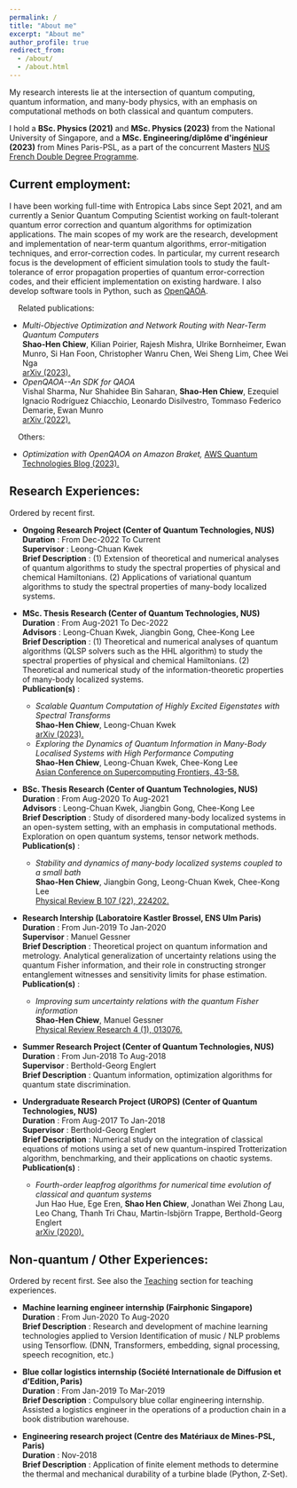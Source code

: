 ```yaml
---
permalink: /
title: "About me"
excerpt: "About me"
author_profile: true
redirect_from: 
  - /about/
  - /about.html
---
```


My research interests lie at the intersection of quantum computing, quantum information, and many-body physics, with an emphasis on computational methods on both classical and quantum computers.

I hold a **BSc. Physics (2021)** and **MSc. Physics (2023)** from the National University of Singapore, and a **MSc. Engineering/diplôme d'ingénieur (2023)** from Mines Paris-PSL, as a part of the concurrent Masters [NUS French Double Degree Programme](https://fddp.nus.edu.sg/index.html).

## Current employment:
I have been working full-time with Entropica Labs since Sept 2021, and am currently a Senior Quantum Computing Scientist working on fault-tolerant quantum error correction and quantum algorithms for optimization applications. The main scopes of my work are the research, development and implementation of near-term quantum algorithms, error-mitigation techniques, and error-correction codes. In particular, my current research focus is the development of efficient simulation tools to study the fault-tolerance of error propagation properties of quantum error-correction codes, and their efficient implementation on existing hardware.  I also develop software tools in Python, such as [OpenQAOA](https://openqaoa.entropicalabs.com/).

    Related publications:
- *Multi-Objective Optimization and Network Routing with Near-Term Quantum Computers* <br> **Shao-Hen Chiew**, Kilian Poirier, Rajesh Mishra, Ulrike Bornheimer, Ewan Munro, Si Han Foon, Christopher Wanru Chen, Wei Sheng Lim, Chee Wei Nga <br> <a href="https://arxiv.org/abs/2308.08245" target="_blank">arXiv (2023).</a>
- *OpenQAOA--An SDK for QAOA* <br> Vishal Sharma, Nur Shahidee Bin Saharan, **Shao-Hen Chiew**, Ezequiel Ignacio Rodríguez Chiacchio, Leonardo Disilvestro, Tommaso Federico Demarie, Ewan Munro <br> <a href="https://arxiv.org/abs/2210.08695" target="_blank">arXiv (2022).</a>

    Others:
- *Optimization with OpenQAOA on Amazon Braket,* <a href="https://aws.amazon.com/blogs/quantum-computing/optimization-with-openqaoa-on-amazon-braket/" target="_blank">AWS Quantum Technologies Blog (2023).</a>

## Research Experiences:
Ordered by recent first.
- **Ongoing Research Project (Center of Quantum Technologies, NUS)**  
**Duration** : From	Dec-2022	To	Current  
**Supervisor** :	Leong-Chuan Kwek    
**Brief Description** : (1) Extension of theoretical and numerical analyses of quantum algorithms to study the spectral properties of physical and chemical Hamiltonians. (2) Applications of variational quantum algorithms to study the spectral properties of many-body localized systems.   

- **MSc. Thesis Research (Center of Quantum Technologies, NUS)**  
**Duration** : From	Aug-2021	To	Dec-2022  
**Advisors** :	Leong-Chuan Kwek, Jiangbin Gong, Chee-Kong Lee  
**Brief Description** : (1) Theoretical and numerical analyses of quantum algorithms (QLSP solvers such as the HHL algorithm) to study the spectral properties of physical and chemical Hamiltonians. (2) Theoretical and numerical study of the information-theoretic properties of many-body localized systems.   
**Publication(s)** :
  - *Scalable Quantum Computation of Highly Excited Eigenstates with Spectral Transforms* <br> **Shao-Hen Chiew**, Leong-Chuan Kwek <br> <a href="https://arxiv.org/abs/2302.06638" target="_blank">arXiv (2023).</a>
  - *Exploring the Dynamics of Quantum Information in Many-Body Localised Systems with High Performance Computing* <br> **Shao-Hen Chiew**, Leong-Chuan Kwek, Chee-Kong Lee <br> <a href="https://link.springer.com/chapter/10.1007/978-3-031-10419-0_4" target="_blank">Asian Conference on Supercomputing Frontiers, 43-58.</a>
  
- **BSc. Thesis Research (Center of Quantum Technologies, NUS)**  
**Duration** : From	Aug-2020	To	Aug-2021  
**Advisors** :	Leong-Chuan Kwek, Jiangbin Gong, Chee-Kong Lee  
**Brief Description** : Study of disordered many-body localized systems in an open-system setting, with an emphasis in computational methods. Exploration on open quantum systems, tensor network methods.  
**Publication(s)** :
  - *Stability and dynamics of many-body localized systems coupled to a small bath* <br> **Shao-Hen Chiew**, Jiangbin Gong, Leong-Chuan Kwek, Chee-Kong Lee <br> <a href="https://journals.aps.org/prb/abstract/10.1103/PhysRevB.107.224202" target="_blank">Physical Review B 107 (22), 224202.</a>

- **Research Intership (Laboratoire Kastler Brossel, ENS Ulm Paris)**  
**Duration** : From	Jun-2019	To	Jan-2020  
**Supervisor** :	Manuel Gessner  
**Brief Description** : Theoretical project on quantum information and metrology. Analytical generalization of uncertainty relations using the quantum Fisher information, and their role in constructing stronger entanglement witnesses and sensitivity limits for phase estimation.  
**Publication(s)** :
  - *Improving sum uncertainty relations with the quantum Fisher information* <br> **Shao-Hen Chiew**, Manuel Gessner <br> <a href="https://journals.aps.org/prresearch/abstract/10.1103/PhysRevResearch.4.013076" target="_blank">Physical Review Research 4 (1), 013076.</a>

- **Summer Research Project (Center of Quantum Technologies, NUS)**  
**Duration** : From	Jun-2018	To	Aug-2018  
**Supervisor** :	Berthold-Georg Englert  
**Brief Description** : Quantum information, optimization algorithms for quantum state discrimination.
  
- **Undergraduate Research Project (UROPS) (Center of Quantum Technologies, NUS)**  
**Duration** : From	Aug-2017	To	Jan-2018  
**Supervisor** :	Berthold-Georg Englert  
**Brief Description** : Numerical study on the integration of classical equations of motions using a set of new quantum-inspired Trotterization algorithm, benchmarking, and their applications on chaotic systems.  
**Publication(s)** :
  - *Fourth-order leapfrog algorithms for numerical time evolution of classical and quantum systems* <br> Jun Hao Hue, Ege Eren, **Shao Hen Chiew**, Jonathan Wei Zhong Lau, Leo Chang, Thanh Tri Chau, Martin-Isbjörn Trappe, Berthold-Georg Englert <br> <a href="https://arxiv.org/abs/2007.05308" target="_blank">arXiv (2020).</a>
  
## Non-quantum / Other Experiences:
Ordered by recent first. See also the [Teaching](teaching.md) section for teaching experiences.

- **Machine learning engineer internship (Fairphonic Singapore)**  
**Duration** : From	Jun-2020	To	Aug-2020  
**Brief Description** : Research and development of machine learning technologies applied to Version Identification of music / NLP problems using Tensorflow. (DNN, Transformers, embedding, signal processing, speech recognition, etc.)

- **Blue collar logistics internship (Société Internationale de Diffusion et d'Edition, Paris)**  
**Duration** : From	Jan-2019	To	Mar-2019  
**Brief Description** : Compulsory blue collar engineering internship. Assisted a logistics engineer in the operations of a production chain in a book distribution warehouse.

- **Engineering research project (Centre des Matériaux de Mines-PSL, Paris)**  
**Duration** :	Nov-2018  
**Brief Description** : Application of finite element methods to determine the thermal and mechanical durability of a turbine blade (Python, Z-Set).
